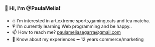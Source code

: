 ### 👋 Hi, I’m @PaulaMelia❗
- 🔥 I’m interested in art,extreme sports,gaming,cats and tea matcha.
- 💗 I’m currently learning Web programming and be happy..
- 📫 How to reach me? paulameliasegarra@gmail.com
- 💁 Know about my experiences  ➖  12 years commerce/marketing



